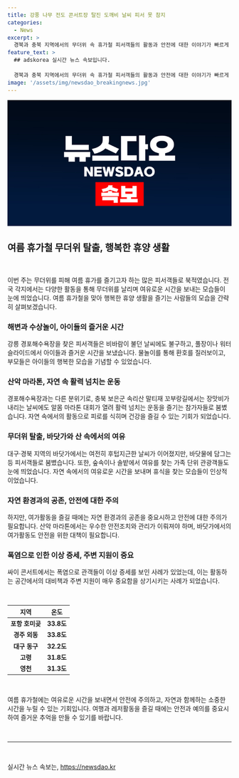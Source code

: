 ```yaml
---
title: 강풍 나무 전도 콘서트장 탈진 도깨비 날씨 피서 못 참지
categories:
  - News
excerpt: >
  경북과 충북 지역에서의 무더위 속 휴가철 피서객들의 활동과 안전에 대한 이야기가 빠르게 전개되고 있습니다. 경포해변과 꼬부랑길에서의 물놀이와 알몸 마라톤으로 즐거운 시간을 보내는 피서객들과, 고립된 등산객들의 안전 사고, 그리고 폭염으로 인한 관객들의 탈진 증세도 이슈가 되고 있습니다. 함께 휴가철을 즐기는 사람들에게 안전과 쾌적한 휴가가 보장되기를 기도합니다.
feature_text: >
  ## adskorea 실시간 뉴스 속보입니다.

  경북과 충북 지역에서의 무더위 속 휴가철 피서객들의 활동과 안전에 대한 이야기가 빠르게 전개되고 있습니다. 경포해변과 꼬부랑길에서의 물놀이와 알몸 마라톤으로 즐거운 시간을 보내는 피서객들과, 고립된 등산객들의 안전 사고, 그리고 폭염으로 인한 관객들의 탈진 증세도 이슈가 되고 있습니다. 함께 휴가철을 즐기는 사람들에게 안전과 쾌적한 휴가가 보장되기를 기도합니다.
image: '/assets/img/newsdao_breakingnews.jpg'
---
```


<p><img src="/assets/img/newsdao_breakingnews.jpg" alt="adskorea 속보" /></p>

<h2 data-ke-size="size26">여름 휴가철 무더위 탈출, 행복한 휴양 생활</h2>

<p data-ke-size="size16">&nbsp;</p>

<p>이번 주는 무더위를 피해 여름 휴가를 즐기고자 하는 많은 피서객들로 북적였습니다. 전국 각지에서는 다양한 활동을 통해 무더위를 날리며 여유로운 시간을 보내는 모습들이 눈에 띄었습니다. 여름 휴가철을 맞아 행복한 휴양 생활을 즐기는 사람들의 모습을 간략히 살펴보겠습니다.</p></p>

<h3>해변과 수상놀이, 아이들의 즐거운 시간</h3>

<p data-ke-size="size16">강릉 경포해수욕장을 찾은 피서객들은 비바람이 불던 날씨에도 불구하고, 풀장이나 워터슬라이드에서 아이들과 즐거운 시간을 보냈습니다. 물놀이를 통해 환호를 질러보이고, 부모들은 아이들의 행복한 모습을 기념할 수 있었습니다.</p>

<h3>산악 마라톤, 자연 속 활력 넘치는 운동</h3>

<p data-ke-size="size16">경포해수욕장과는 다른 분위기로, 충북 보은군 속리산 말티재 꼬부랑길에서는 장맛비가 내리는 날씨에도 알몸 마라톤 대회가 열려 활력 넘치는 운동을 즐기는 참가자들로 붐볐습니다. 자연 속에서의 활동으로 피로를 식히며 건강을 즐길 수 있는 기회가 되었습니다.</p>

<h3>무더위 탈출, 바닷가와 산 속에서의 여유</h3>

<p data-ke-size="size16">대구·경북 지역의 바닷가에서는 여전히 후텁지근한 날씨가 이어졌지만, 바닷물에 담그는 등 피서객들로 붐볐습니다. 또한, 숲속이나 솔밭에서 여유를 찾는 가족 단위 관광객들도 눈에 띄었습니다. 자연 속에서의 여유로운 시간을 보내며 휴식을 찾는 모습들이 인상적이었습니다.</p>

<h3>자연 환경과의 공존, 안전에 대한 주의</h3>

<p data-ke-size="size16">하지만, 여가활동을 즐길 때에는 자연 환경과의 공존을 중요시하고 안전에 대한 주의가 필요합니다. 산악 마라톤에서는 우수한 안전조치와 관리가 이뤄져야 하며, 바닷가에서의 여가활동도 안전을 위한 대책이 필요합니다.</p>

<h3>폭염으로 인한 이상 증세, 주변 지원이 중요</h3>

<p data-ke-size="size16">싸이 콘서트에서는 폭염으로 관객들이 이상 증세를 보인 사례가 있었는데, 이는 활동하는 공간에서의 대비책과 주변 지원이 매우 중요함을 상기시키는 사례가 되었습니다.</p>

<p data-ke-size="size16">&nbsp;</p>

<table>
    <thead>
        <tr>
            <th style="text-align: center; height: 17px;"><b>지역</b></th>
            <th style="text-align: center; height: 17px;"><b>온도</b></th>
        </tr>
    </thead>
    <tbody>
        <tr>
            <td style="text-align: center; height: 17px;"><b>포항 호미곶</b></td>
            <td style="text-align: center; height: 17px;"><b>33.8도</b></td>
        </tr>
        <tr>
            <td style="text-align: center; height: 17px;"><b>경주 외동</b></td>
            <td style="text-align: center; height: 17px;"><b>33.8도</b></td>
        </tr>
        <tr>
            <td style="text-align: center; height: 17px;"><b>대구 동구</b></td>
            <td style="text-align: center; height: 17px;"><b>32.2도</b></td>
        </tr>
        <tr>
            <td style="text-align: center; height: 17px;"><b>고령</b></td>
            <td style="text-align: center; height: 17px;"><b>31.8도</b></td>
        </tr>
        <tr>
            <td style="text-align: center; height: 17px;"><b>영천</b></td>
            <td style="text-align: center; height: 17px;"><b>31.3도</b></td>
        </tr>
    </tbody>
</table>

<p data-ke-size="size16">&nbsp;</p>

<p data-ke-size="size16">여름 휴가철에는 여유로운 시간을 보내면서 안전에 주의하고, 자연과 함께하는 소중한 시간을 누릴 수 있는 기회입니다. 여행과 레저활동을 즐길 때에는 안전과 예의를 중요시하여 즐거운 추억을 만들 수 있기를 바랍니다.</p>

<p data-ke-size="size16">&nbsp;</p>

<hr>

<p data-ke-size="size16">&nbsp;</p>
실시간 뉴스 속보는, <a href="https://newsdao.kr" rel="dofollow">https://newsdao.kr</a>



